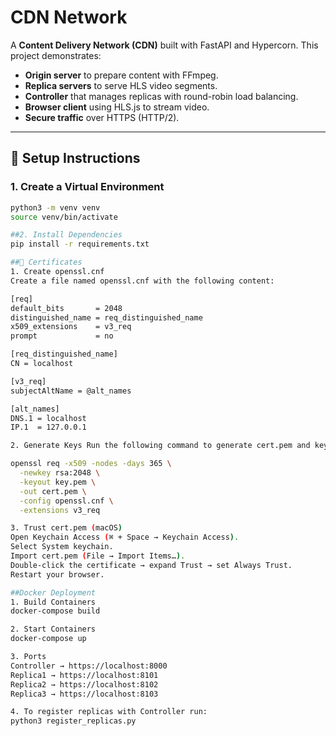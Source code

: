 # CDN Network

A **Content Delivery Network (CDN)** built with FastAPI and Hypercorn. This project demonstrates:

- **Origin server** to prepare content with FFmpeg.
- **Replica servers** to serve HLS video segments.
- **Controller** that manages replicas with round-robin load balancing.
- **Browser client** using HLS.js to stream video.
- **Secure traffic** over HTTPS (HTTP/2).

---

## 🚀 Setup Instructions

### 1. Create a Virtual Environment
```bash
python3 -m venv venv
source venv/bin/activate

##2. Install Dependencies
pip install -r requirements.txt

##🔑 Certificates
1. Create openssl.cnf
Create a file named openssl.cnf with the following content:

[req]
default_bits       = 2048
distinguished_name = req_distinguished_name
x509_extensions    = v3_req
prompt             = no

[req_distinguished_name]
CN = localhost

[v3_req]
subjectAltName = @alt_names

[alt_names]
DNS.1 = localhost
IP.1  = 127.0.0.1

2. Generate Keys Run the following command to generate cert.pem and key.pem:

openssl req -x509 -nodes -days 365 \
  -newkey rsa:2048 \
  -keyout key.pem \
  -out cert.pem \
  -config openssl.cnf \
  -extensions v3_req

3. Trust cert.pem (macOS)
Open Keychain Access (⌘ + Space → Keychain Access).
Select System keychain.
Import cert.pem (File → Import Items…).
Double-click the certificate → expand Trust → set Always Trust.
Restart your browser.

##Docker Deployment
1. Build Containers
docker-compose build

2. Start Containers
docker-compose up

3. Ports
Controller → https://localhost:8000
Replica1 → https://localhost:8101
Replica2 → https://localhost:8102
Replica3 → https://localhost:8103

4. To register replicas with Controller run:
python3 register_replicas.py
